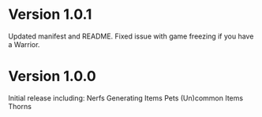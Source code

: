 # Version 1.0.1

Updated manifest and README. Fixed issue with game freezing if you have a Warrior.

# Version 1.0.0

Initial release including:
Nerfs
Generating Items
Pets
(Un)common Items
Thorns
